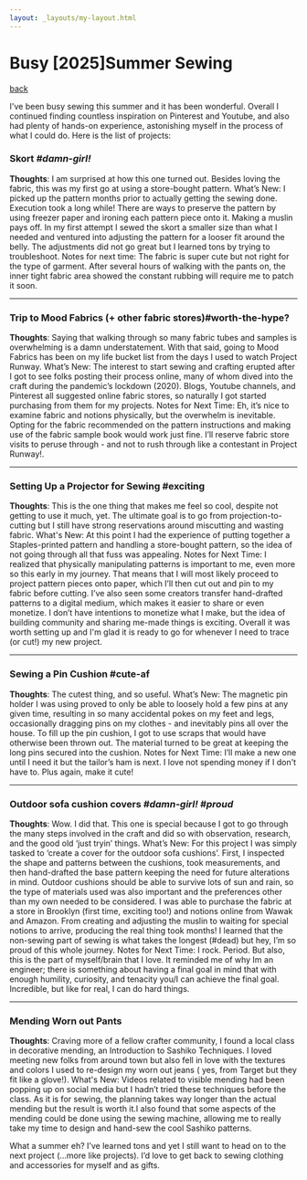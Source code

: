 ```yaml
---
layout: _layouts/my-layout.html
---
```


# Busy [2025]Summer Sewing

[back](./)

I've been busy sewing this summer and it has been wonderful. Overall I continued finding countless  inspiration on Pinterest and Youtube, and also had plenty of hands-on experience, astonishing myself in the process of what I could do. 
Here is the list of projects:

### Skort _#damn-girl!_ 
**Thoughts**: I am surprised at how this one turned out. Besides loving the fabric, this was my first go at using a store-bought pattern. 
What’s New: I picked up the pattern months prior to actually getting the sewing done. Execution took a long while!
There are ways to preserve the pattern by using freezer paper and ironing each pattern piece onto it. 
Making a muslin pays off. In my first attempt I sewed the skort a smaller size than what I needed and ventured into adjusting the pattern for a looser fit around the belly. The adjustments did not go great but I learned tons by trying to troubleshoot.
Notes for next time: The fabric is super cute but not right for the type of garment. After several hours of walking with the pants on, the inner tight fabric area showed the constant rubbing will require me to patch it soon.

* * *
### Trip to Mood Fabrics (+ other fabric stores)#worth-the-hype?
**Thoughts**: Saying that walking through so many fabric tubes and samples is overwhelming is a damn understatement. With that said, going to Mood Fabrics has been on my life bucket list from the days I used to watch Project Runway. 
What’s New: The interest to start sewing and crafting erupted after I got to see folks posting their process online, many of whom dived into the craft during the pandemic’s lockdown (2020). Blogs, Youtube channels, and Pinterest all suggested online fabric stores, so naturally I got started purchasing from them for my projects. 
Notes for Next Time: Eh, it’s nice to examine fabric and notions physically, but the overwhelm is inevitable. Opting for the fabric recommended on the pattern instructions and making use of the fabric sample book would work just fine. I’ll reserve fabric store visits to peruse through - and not to rush through like a contestant in Project Runway!.

* * *
### Setting Up a Projector for Sewing #exciting

**Thoughts**: This is the one thing that makes me feel so cool, despite not getting to use it much, yet. The ultimate goal is to go from projection-to-cutting but I still have strong reservations around miscutting and wasting fabric.
What's New: At this point I had the experience of putting together a Staples-printed pattern and handling a store-bought pattern, so the idea of not going through all that fuss was appealing. 
Notes for Next Time: I realized that physically manipulating patterns is important to me, even more so this early in my journey. That means that I will most likely proceed to project pattern pieces onto paper, which I’ll then cut out and pin to my fabric before cutting. I’ve also seen some creators transfer hand-drafted patterns to a digital medium, which makes it easier to share or even monetize. I don’t have intentions to monetize what I make, but the idea of building community and sharing me-made things is exciting. Overall it was worth setting up and I'm glad it is ready to go for whenever I need to trace (or cut!) my new project.

* * *
### Sewing a Pin Cushion #cute-af
**Thoughts**: The cutest thing, and so useful.
What’s New: The magnetic pin holder I was using proved to only be able to loosely hold a few pins at any given time, resulting in so many accidental pokes on my feet and legs, occasionally dragging pins on my clothes - and inevitably  pins all over the house. To fill up the pin cushion, I got to use scraps that would have otherwise been thrown out. The material turned to be great at keeping the long pins secured into the cushion.
 Notes for Next Time: I’ll make a new one until I need it but the tailor’s ham is next. I love not spending money if I don't have to. Plus again, make it cute!

* * *
### Outdoor sofa cushion covers _#damn-girl!_ _#proud_

**Thoughts**: Wow. I did that. This one is special because I got to go through the many steps involved in the craft and did so with observation, research, and the good old ‘just tryin’ things.
What’s New: For this project I was simply tasked to ‘create a cover for the outdoor sofa cushions’. First, I inspected the shape and patterns between the cushions, took measurements, and then hand-drafted the base pattern keeping the need for future alterations in mind. Outdoor cushions should be able to survive lots of sun and rain, so the type of materials used was also important and the preferences other than my own needed to be considered. I was able to purchase the fabric at a store in Brooklyn (first time, exciting too!) and notions online from Wawak and Amazon. From creating and adjusting the muslin to waiting for special notions to arrive, producing the real thing took months! I learned that the non-sewing part of sewing is what takes the longest (#dead) but hey, I’m so proud of this whole journey.
Notes for Next Time: I rock. Period. But also, this is the part of myself/brain that I love. It reminded me of why Im an engineer; there is something about having a final goal in mind that with enough humility, curiosity, and tenacity you/I can achieve the final goal. Incredible, but like for real, I can do hard things.

* * *
### Mending Worn out Pants
**Thoughts**: Craving more of a fellow crafter community, I found a local class in decorative mending, an Introduction to Sashiko Techniques. I loved meeting new folks from around town but also fell in love with the textures and colors I used to re-design my worn out jeans ( yes, from Target but they fit like a glove!). 
What's New: Videos related to visible mending had been popping up on social media but I hadn’t tried these techniques before the class. As it is for sewing, the planning takes way longer than the actual mending but the result is worth it.I also found that some aspects of the mending could be done using the sewing machine, allowing me to really take my time to design and hand-sew the cool Sashiko patterns.

What a summer eh? I’ve learned tons and yet I still want to head on to the next project (...more like projects). I’d love to get back to sewing clothing and accessories for myself and as gifts.

